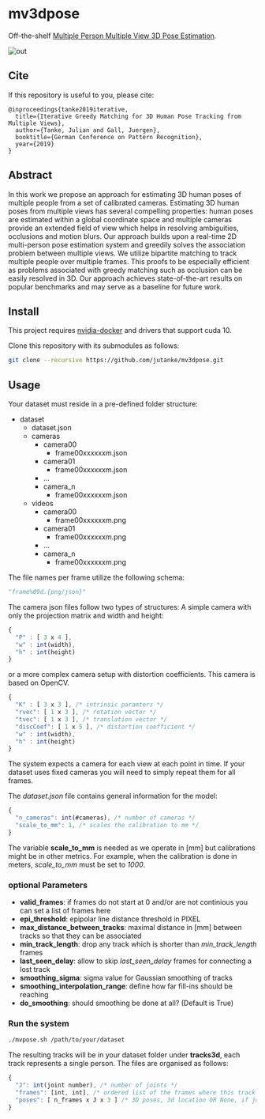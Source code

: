 # mv3dpose
Off-the-shelf [Multiple Person Multiple View 3D Pose Estimation](http://pages.iai.uni-bonn.de/gall_juergen/download/jgall_mvpose_gcpr19.pdf). 

![out](https://user-images.githubusercontent.com/831215/58240723-db7e0880-7d4b-11e9-955d-24ac7e0f44c4.gif)

## Cite
If this repository is useful to you, please cite:
```
@inproceedings{tanke2019iterative,
  title={Iterative Greedy Matching for 3D Human Pose Tracking from Multiple Views},
  author={Tanke, Julian and Gall, Juergen},
  booktitle={German Conference on Pattern Recognition},
  year={2019}
}
```

## Abstract
In this work we propose an approach for estimating 3D human poses of multiple people
from a set of calibrated cameras. Estimating 3D human poses from 
multiple views has several compelling properties: human poses are estimated within a 
global coordinate space and 
multiple cameras provide an extended field of view which helps in resolving
ambiguities, occlusions and motion blurs.
Our approach builds upon a real-time 2D multi-person pose estimation system and
greedily solves the association problem between multiple views.
We utilize
bipartite matching to track multiple people over multiple frames.
This proofs to be especially efficient as problems associated with greedy matching
such as occlusion can be easily resolved in 3D.
Our approach achieves state-of-the-art results on popular benchmarks and may
serve as a baseline for future work.

## Install

This project requires [nvidia-docker](https://github.com/NVIDIA/nvidia-docker) and drivers that support cuda 10.

Clone this repository with its submodules as follows:
```bash
git clone --recursive https://github.com/jutanke/mv3dpose.git
```

## Usage

Your dataset must reside in a pre-defined folder structure:

* dataset
  * dataset.json
  * cameras
    * camera00
      * frame00xxxxxxm.json
    * camera01
      * frame00xxxxxxm.json
    * ...
    * camera_n
      * frame00xxxxxxm.json
  * videos
    * camera00
      * frame00xxxxxxm.png
    * camera01
      * frame00xxxxxxm.png
    * ...
    * camera_n
      * frame00xxxxxxm.png

The file names per frame utilize the following schema: 
```python
"frame%09d.{png/json}"
```

The camera json files follow two types of structures: A simple camera with only the projection matrix and width and height:
```javascript
{
  "P" : [ 3 x 4 ],
  "w" : int(width),
  "h" : int(height)
}
```
or a more complex camera setup with distortion coefficients. This camera is based on OpenCV.
```javascript
{
  "K" : [ 3 x 3 ], /* intrinsic paramters */
  "rvec": [ 1 x 3 ], /* rotation vector */
  "tvec": [ 1 x 3 ], /* translation vector */
  "discCoef": [ 1 x 5 ], /* distortion coefficient */
  "w" : int(width),
  "h" : int(height)
}
```

The system expects a camera for each view at each point in time. If your dataset uses fixed cameras you will need to simply repeat them for all frames.

The _dataset.json_ file contains general information for the model:
```javascript
{
  "n_cameras": int(#cameras), /* number of cameras */
  "scale_to_mm": 1, /* scales the calibration to mm */
}
```

The variable __scale_to_mm__ is needed as we operate in [mm] but calibrations might be in other metrics. For example, when the calibration is done in meters, _scale_to_mm_ must be set to _1000_.

### optional Parameters
* __valid_frames__: if frames do not start at 0 and/or are not continious you can set a list of frames here
* __epi_threshold__: epipolar line distance threshold in PIXEL
* __max_distance_between_tracks__: maximal distance in [mm] between tracks so that they can be associated
* __min_track_length__: drop any track which is shorter than _min_track_length_ frames
* __last_seen_delay__: allow to skip _last_seen_delay_ frames for connecting a lost track
* __smoothing_sigma__: sigma value for Gaussian smoothing of tracks
* __smoothing_interpolation_range__: define how far fill-ins should be reaching
* __do_smoothing__: should smoothing be done at all? (Default is True)

### Run the system

```bash
./mvpose.sh /path/to/your/dataset
```

The resulting tracks will be in your dataset folder under __tracks3d__, each track represents a single person. 
The files are organised as follows:
```javascript
{
  "J": int(joint number), /* number of joints */
  "frames": [int, int], /* ordered list of the frames where this track is residing */
  "poses": [ n_frames x J x 3 ] /* 3D poses, 3d location OR None, if joint is missing */
}
```
